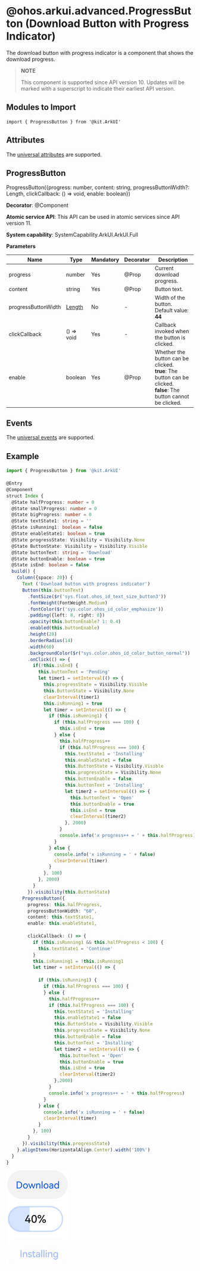 # @ohos.arkui.advanced.ProgressButton (Download Button with Progress Indicator)


The download button with progress indicator is a component that shows the download progress.


> **NOTE**
>
> This component is supported since API version 10. Updates will be marked with a superscript to indicate their earliest API version.


## Modules to Import

```
import { ProgressButton } from '@kit.ArkUI'
```

## Attributes
The [universal attributes](ts-universal-attributes-size.md) are supported.

## ProgressButton

ProgressButton({progress: number, content: string, progressButtonWidth?: Length, clickCallback: () =&gt; void, enable: boolean})

**Decorator**: @Component

**Atomic service API**: This API can be used in atomic services since API version 11.

**System capability**: SystemCapability.ArkUI.ArkUI.Full

**Parameters**

| Name | Type | Mandatory | Decorator | Description |
| -------- | -------- | -------- | -------- | -------- |
| progress | number | Yes | \@Prop | Current download progress. |
| content | string | Yes | \@Prop | Button text. |
| progressButtonWidth | [Length](ts-types.md#length) | No | - | Width of the button.<br>Default value: **44** |
| clickCallback | () =&gt; void | Yes | - | Callback invoked when the button is clicked. |
| enable | boolean | Yes | \@Prop | Whether the button can be clicked.<br> **true**: The button can be clicked.<br> **false**: The button cannot be clicked. |

## Events
The [universal events](ts-universal-events-click.md) are supported.

## Example

```ts
import { ProgressButton } from '@kit.ArkUI'

@Entry
@Component
struct Index {
  @State halfProgress: number = 0
  @State smallProgress: number = 0
  @State bigProgress: number = 0
  @State textState1: string = ''
  @State isRunning1: boolean = false
  @State enableState1: boolean = true
  @State progressState: Visibility = Visibility.None
  @State ButtonState: Visibility = Visibility.Visible
  @State buttonText: string = 'Download'
  @State buttonEnable: boolean = true
  @State isEnd: boolean = false
  build() {
    Column({space: 20}) {
      Text ('Download button with progress indicator')
      Button(this.buttonText)
        .fontSize($r('sys.float.ohos_id_text_size_button3'))
        .fontWeight(FontWeight.Medium)
        .fontColor($r('sys.color.ohos_id_color_emphasize'))
        .padding({left: 8, right: 8})
        .opacity(this.buttonEnable? 1: 0.4)
        .enabled(this.buttonEnable)
        .height(28)
        .borderRadius(14)
        .width(60)
        .backgroundColor($r("sys.color.ohos_id_color_button_normal"))
        .onClick(() => {
          if(!this.isEnd) {
            this.buttonText = 'Pending'
            let timer1 = setInterval(() => {
              this.progressState = Visibility.Visible
              this.ButtonState = Visibility.None
              clearInterval(timer1)
              this.isRunning1 = true
              let timer = setInterval(() => {
                if (this.isRunning1) {
                  if (this.halfProgress === 100) {
                    this.isEnd = true
                  } else {
                    this.halfProgress++
                    if (this.halfProgress === 100) {
                      this.textState1 = 'Installing'
                      this.enableState1 = false
                      this.ButtonState = Visibility.Visible
                      this.progressState = Visibility.None
                      this.buttonEnable = false
                      this.buttonText = 'Installing'
                      let timer2 = setInterval(() => {
                        this.buttonText = 'Open'
                        this.buttonEnable = true
                        this.isEnd = true
                        clearInterval(timer2)
                      }, 2000)
                    }
                    console.info('x progress++ = ' + this.halfProgress)
                  }
                } else {
                  console.info('x isRunning = ' + false)
                  clearInterval(timer)
                }
              }, 100)
            }, 2000)
          }
        }).visibility(this.ButtonState)
      ProgressButton({
        progress: this.halfProgress,
        progressButtonWidth: "60",
        content: this.textState1,
        enable: this.enableState1,

        clickCallback: () => {
          if (this.isRunning1 && this.halfProgress < 100) {
            this.textState1 = 'Continue'
          }
          this.isRunning1 = !this.isRunning1
          let timer = setInterval(() => {

            if (this.isRunning1) {
              if (this.halfProgress === 100) {
              } else {
                this.halfProgress++
                if (this.halfProgress === 100) {
                  this.textState1 = 'Installing'
                  this.enableState1 = false
                  this.ButtonState = Visibility.Visible
                  this.progressState = Visibility.None
                  this.buttonEnable = false
                  this.buttonText = 'Installing'
                  let timer2 = setInterval(() => {
                    this.buttonText = 'Open'
                    this.buttonEnable = true
                    this.isEnd = true
                    clearInterval(timer2)
                  },2000)
                }
                console.info('x progress++ = ' + this.halfProgress)
              }
            } else {
              console.info('x isRunning = ' + false)
              clearInterval(timer)
            }
          }, 100)
        }
      }).visibility(this.progressState)
    }.alignItems(HorizontalAlign.Center).width('100%')
  }
}
```


![en-us_image_0000001664713029](figures/en-us_image_0000001664713029.png)
